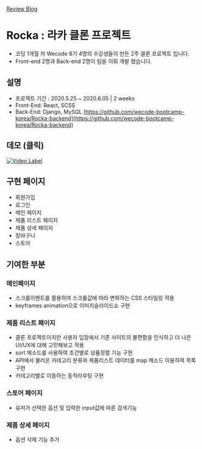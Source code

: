 [Review Blog](https://velog.io/@nowhhk/LOCKA-%EC%BD%94%EB%93%9C#code-review)

# Rocka : 라카 클론 프로젝트
- 코딩 1개월 차 Wecode 8기 4명의 수강생들이 만든 2주 클론 프로젝트 입니다.
- Front-end 2명과 Back-end 2명이 팀을 이뤄 개발 했습니다.

## 설명
- 프로젝트 기간 : 2020.5.25 ~ 2020.6.05 | 2 weeks
- Front-End: React, SCSS
- Back-End: Django, MySQL [https://github.com/wecode-bootcamp-korea/Rocka-backend](https://github.com/wecode-bootcamp-korea/Rocka-backend)

## 데모 (클릭) 
[![Video Label](https://i9.ytimg.com/vi/T-Cq8Tb18IM/mq2.jpg?sqp=CJDw2fkF&rs=AOn4CLA8VuPmjdhuTmlsAn2vhurg5HrSlw)](https://youtu.be/T-Cq8Tb18IM)


## 구현 페이지
- 회원가입
- 로그인
- 메인 페이지
- 제품 리스트 페이지
- 제품 상세 페이지
- 장바구니
- 스토어

## 기여한 부분 
### 메인페이지
- 스크롤이벤트를 활용하여 스크롤값에 따라 변화하는 CSS 스타일링 적용
- keyframes animation으로 이미지슬라이드쇼 구현

### 제품 리스트 페이지
- 클론 프로젝트이지만 사용자 입장에서 기존 사이트의 불편함을 인식하고 더 나은 UI/UX에 대해 고민해보고 적용
- sort 메소드를 사용하여 조건별로 상품정렬 기능 구현
- API에서 불러온 카테고리 분류와 제품리스트 데이터를 map 메소드 이용하여 목록구현
- 카테고리별로 이동하는 동적라우팅 구현

### 스토어 페이지
- 유저가 선택한 옵션 및 입력한 input값에 따른 검색기능

### 제품 상세 페이지
- 옵션 삭제 기능 추가


